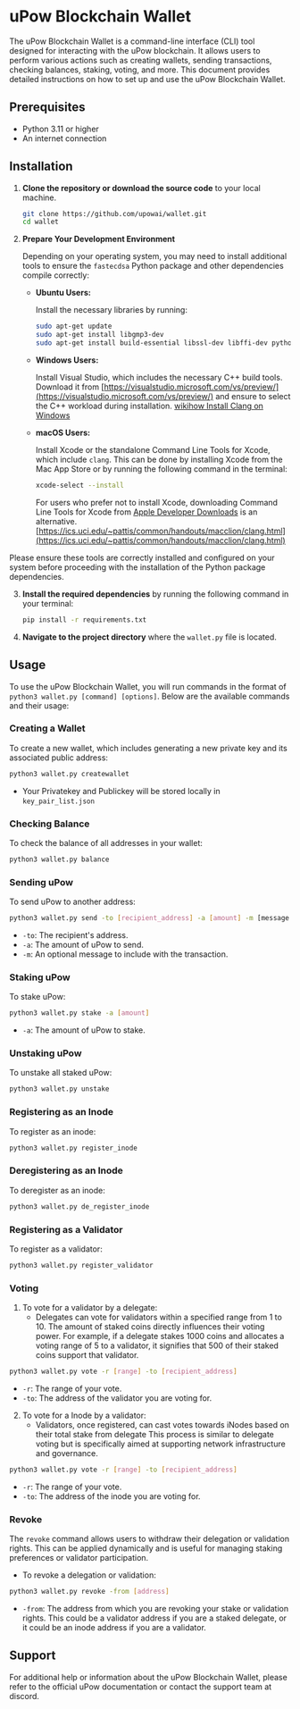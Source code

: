 # uPow Blockchain Wallet

The uPow Blockchain Wallet is a command-line interface (CLI) tool designed for interacting with the uPow blockchain. It allows users to perform various actions such as creating wallets, sending transactions, checking balances, staking, voting, and more. This document provides detailed instructions on how to set up and use the uPow Blockchain Wallet.

## Prerequisites

- Python 3.11 or higher
- An internet connection

## Installation

1. **Clone the repository or download the source code** to your local machine.

   ```bash
   git clone https://github.com/upowai/wallet.git
   cd wallet
   ```

2. **Prepare Your Development Environment**

   Depending on your operating system, you may need to install additional tools to ensure the `fastecdsa` Python package and other dependencies compile correctly:

   - **Ubuntu Users:**

     Install the necessary libraries by running:

     ```bash
     sudo apt-get update
     sudo apt-get install libgmp3-dev
     sudo apt-get install build-essential libssl-dev libffi-dev python3-dev
     ```

   - **Windows Users:**

     Install Visual Studio, which includes the necessary C++ build tools. Download it from [https://visualstudio.microsoft.com/vs/preview/](https://visualstudio.microsoft.com/vs/preview/) and ensure to select the C++ workload during installation.
     [wikihow Install Clang on Windows](https://www.wikihow.com/Install-Clang-on-Windows)

   - **macOS Users:**

     Install Xcode or the standalone Command Line Tools for Xcode, which include `clang`. This can be done by installing Xcode from the Mac App Store or by running the following command in the terminal:

     ```bash
     xcode-select --install
     ```

     For users who prefer not to install Xcode, downloading Command Line Tools for Xcode from [Apple Developer Downloads](https://developer.apple.com/download/more/) is an alternative.
     [https://ics.uci.edu/~pattis/common/handouts/macclion/clang.html](https://ics.uci.edu/~pattis/common/handouts/macclion/clang.html)

Please ensure these tools are correctly installed and configured on your system before proceeding with the installation of the Python package dependencies.

3. **Install the required dependencies** by running the following command in your terminal:

   ```bash
   pip install -r requirements.txt
   ```

4. **Navigate to the project directory** where the `wallet.py` file is located.

## Usage

To use the uPow Blockchain Wallet, you will run commands in the format of `python3 wallet.py [command] [options]`. Below are the available commands and their usage:

### Creating a Wallet

To create a new wallet, which includes generating a new private key and its associated public address:

```bash
python3 wallet.py createwallet
```

- Your Privatekey and Publickey will be stored locally in `key_pair_list.json`

### Checking Balance

To check the balance of all addresses in your wallet:

```bash
python3 wallet.py balance
```

### Sending uPow

To send uPow to another address:

```bash
python3 wallet.py send -to [recipient_address] -a [amount] -m [message (optional)]
```

- `-to`: The recipient's address.
- `-a`: The amount of uPow to send.
- `-m`: An optional message to include with the transaction.

### Staking uPow

To stake uPow:

```bash
python3 wallet.py stake -a [amount]
```

- `-a`: The amount of uPow to stake.

### Unstaking uPow

To unstake all staked uPow:

```bash
python3 wallet.py unstake
```

### Registering as an Inode

To register as an inode:

```bash
python3 wallet.py register_inode
```

### Deregistering as an Inode

To deregister as an inode:

```bash
python3 wallet.py de_register_inode
```

### Registering as a Validator

To register as a validator:

```bash
python3 wallet.py register_validator
```

### Voting

1. To vote for a validator by a delegate:
   - Delegates can vote for validators within a specified range from 1 to 10. The amount of staked coins directly influences their voting power. For example, if a delegate stakes 1000 coins and allocates a voting range of 5 to a validator, it signifies that 500 of their staked coins support that validator.

```bash
python3 wallet.py vote -r [range] -to [recipient_address]
```

- `-r`: The range of your vote.
- `-to`: The address of the validator you are voting for.

2. To vote for a Inode by a validator:
   - Validators, once registered, can cast votes towards iNodes based on their total stake from delegate This process is similar to delegate voting but is specifically aimed at supporting network infrastructure and governance.

```bash
python3 wallet.py vote -r [range] -to [recipient_address]
```

- `-r`: The range of your vote.
- `-to`: The address of the inode you are voting for.

### Revoke

The `revoke` command allows users to withdraw their delegation or validation rights. This can be applied dynamically and is useful for managing staking preferences or validator participation.

- To revoke a delegation or validation:

```bash
python3 wallet.py revoke -from [address]
```

- `-from`: The address from which you are revoking your stake or validation rights. This could be a validator address if you are a staked delegate, or it could be an inode address if you are a validator.

## Support

For additional help or information about the uPow Blockchain Wallet, please refer to the official uPow documentation or contact the support team at discord.
